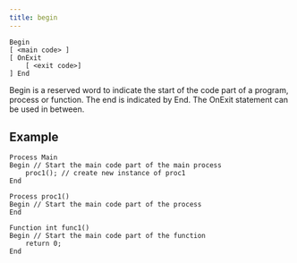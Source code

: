 ```yaml
---
title: begin
---
```


    Begin
    [ <main code> ]
    [ OnExit
        [ <exit code>]
    ] End

Begin is a reserved word to indicate the start of the code part of a program, process or function. The end is indicated by End. The OnExit statement can be used in between.

## Example

```
Process Main
Begin // Start the main code part of the main process
    proc1(); // create new instance of proc1
End

Process proc1()
Begin // Start the main code part of the process
End

Function int func1()
Begin // Start the main code part of the function
    return 0;
End
```
